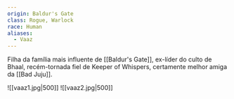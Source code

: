 ```yaml
---
origin: Baldur's Gate
class: Rogue, Warlock
race: Human
aliases:
  - Vaaz
---
```

Filha da família mais influente de [[Baldur's Gate]], ex-líder do culto de Bhaal, recém-tornada fiel de Keeper of Whispers, certamente melhor amiga da [[Bad Juju]].

![[vaaz1.jpg|500]]
![[vaaz2.jpg|500]]


